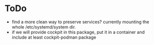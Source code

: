 # ToDo

* find a more clean way to preserve services? currently mounting the whole /etc/systemd/system dir.
* if we will provide cockpit in this package, put it in a container and include at least cockpit-podman package
